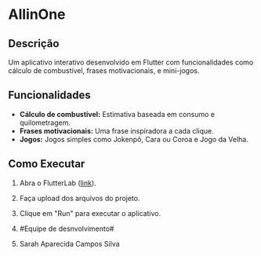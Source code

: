 
# AllinOne

## Descrição
Um aplicativo interativo desenvolvido em Flutter com funcionalidades como cálculo de combustível, frases motivacionais, e mini-jogos.

## Funcionalidades
- **Cálculo de combustível:** Estimativa baseada em consumo e quilometragem.
- **Frases motivacionais:** Uma frase inspiradora a cada clique.
- **Jogos:** Jogos simples como Jokenpô, Cara ou Coroa e Jogo da Velha.

## Como Executar
1. Abra o FlutterLab ([link](https://flutlab.io)).
2. Faça upload dos arquivos do projeto.
3. Clique em "Run" para executar o aplicativo.

4. #Equipe de desnvolvimento#
5. Sarah Aparecida Campos Silva
